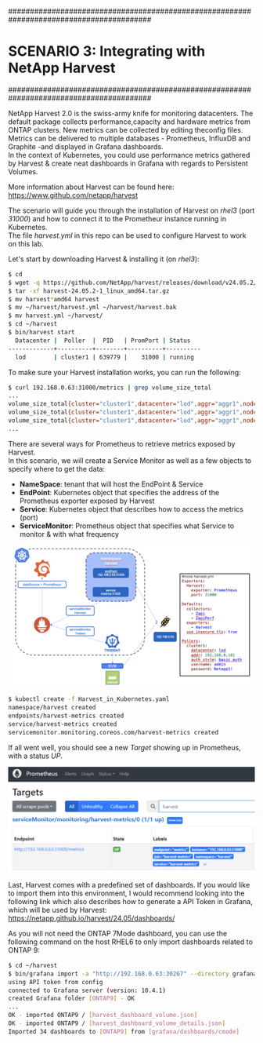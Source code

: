 #########################################################################################
# SCENARIO 3: Integrating with NetApp Harvest
#########################################################################################

NetApp Harvest 2.0 is the swiss-army knife for monitoring datacenters. The default package collects performance,capacity and hardware metrics from ONTAP clusters. New metrics can be collected by editing theconfig files. Metrics can be delivered to multiple databases - Prometheus, InfluxDB and Graphite -and displayed in Grafana dashboards.  
In the context of Kubernetes, you could use performance metrics gathered by Harvest & create neat dashboards in Grafana with regards to Persistent Volumes.  

More information about Harvest can be found here: https://www.github.com/netapp/harvest  

The scenario will guide you through the installation of Harvest on _rhel3_ (port _31000_) and how to connect it to the Prometheur instance running in Kubernetes.  
The file _harvest.yml_ in this repo can be used to configure Harvest to work on this lab.

Let's start by downloading Harvest & installing it (on _rhel3_):

```bash
$ cd
$ wget -q https://github.com/NetApp/harvest/releases/download/v24.05.2/harvest-24.05.2-1_linux_amd64.tar.gz
$ tar -xf harvest-24.05.2-1_linux_amd64.tar.gz
$ mv harvest*amd64 harvest
$ mv ~/harvest/harvest.yml ~/harvest/harvest.bak
$ mv harvest.yml ~/harvest/
$ cd ~/harvest
$ bin/harvest start
  Datacenter |  Poller  |  PID   | PromPort | Status
-------------+----------+--------+----------+----------
  lod        | cluster1 | 639779 |    31000 | running
```

To make sure your Harvest installation works, you can run the following:  
```bash
$ curl 192.168.0.63:31000/metrics | grep volume_size_total
...
volume_size_total{cluster="cluster1",datacenter="lod",aggr="aggr1",node="cluster1-01",style="flexvol",svm="nassvm",volume="nassvm_root"} 19922944
volume_size_total{cluster="cluster1",datacenter="lod",aggr="aggr1",node="cluster1-01",style="flexvol",svm="nassvm",volume="trident_pvc_1978e262_a8d1_4201_9168_aaa584997d6d"} 1073741824
volume_size_total{cluster="cluster1",datacenter="lod",aggr="aggr1",node="cluster1-01",style="flexvol",svm="sansvm",volume="sansvm_root"} 19922944
...
```

There are several ways for Prometheus to retrieve metrics exposed by Harvest.  
In this scenario, we will create a Service Monitor as well as a few objects to specify where to get the data:
- **NameSpace**: tenant that will host the EndPoint & Service
- **EndPoint**: Kubernetes object that specifies the address of the Prometheus exporter exposed by Harvest
- **Service**: Kubernetes object that describes how to access the metrics (port)
- **ServiceMonitor**: Prometheus object that specifies what Service to monitor & with what frequency

<p align="center"><img src="../Images/Harvest_integration.png"  width=768></p>

```bash
$ kubectl create -f Harvest_in_Kubernetes.yaml
namespace/harvest created
endpoints/harvest-metrics created
service/harvest-metrics created
servicemonitor.monitoring.coreos.com/harvest-metrics created
```

If all went well, you should see a new _Target_ showing up in Prometheus, with a status _UP_.  

<p align="center"><img src="../Images/Prometheus_Target_Harvest.png" width=512></p>

Last, Harvest comes with a predefined set of dashboards. If you would like to import them into this environment, I would recommend looking into the following link which also describes how to generate a API Token in Grafana, which will be used by Harvest:  
https://netapp.github.io/harvest/24.05/dashboards/ 

As you will not need the ONTAP 7Mode dashboard, you can use the following command on the host RHEL6 to only import dashboards related to ONTAP 9:  
```bash
$ cd ~/harvest
$ bin/grafana import -a "http://192.168.0.63:30267" --directory grafana/dashboards/cmode --serverfolder ONTAP9
using API token from config
connected to Grafana server (version: 10.4.1)
created Grafana folder [ONTAP9] - OK
...
OK - imported ONTAP9 / [harvest_dashboard_volume.json]
OK - imported ONTAP9 / [harvest_dashboard_volume_details.json]
Imported 34 dashboards to [ONTAP9] from [grafana/dashboards/cmode]
```